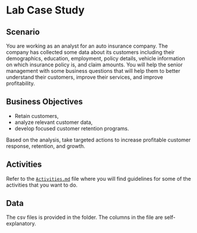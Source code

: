 # Lab Case Study

## Scenario

You are working as an analyst for an auto insurance company. The company has collected some data about its customers including their demographics, education, employment, policy details, vehicle information on which insurance policy is, and claim amounts. You will help the senior management with some business questions that will help them to better understand their customers, improve their services, and improve profitability.

## Business Objectives

- Retain customers,
- analyze relevant customer data,
- develop focused customer retention programs.

Based on the analysis, take targeted actions to increase profitable customer response, retention, and growth.

## Activities

Refer to the [`Activities.md`](./Activities.md) file where you will find guidelines for some of the activities that you want to do.

## Data

The csv files is provided in the folder. The columns in the file are self-explanatory.

